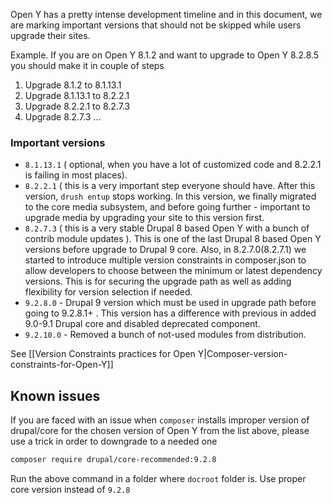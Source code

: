 Open Y has a pretty intense development timeline and in this document, we are marking important versions that should not be skipped while users upgrade their sites.

Example. If you are on Open Y 8.1.2 and want to upgrade to Open Y 8.2.8.5 you should make it in couple of steps
1. Upgrade 8.1.2 to 8.1.13.1
1. Upgrade 8.1.13.1 to 8.2.2.1
1. Upgrade 8.2.2.1 to 8.2.7.3
1. Upgrade 8.2.7.3 ...


### Important versions

* `8.1.13.1` ( optional, when you have a lot of customized code and 8.2.2.1 is failing in most places). 
* `8.2.2.1` ( this is a very important step everyone should have. After this version, `drush entup` stops working. In this version, we finally migrated to the core media subsystem, and before going further - important to upgrade media by upgrading your site to this version first.
* `8.2.7.3` ( this is a very stable Drupal 8 based Open Y with a bunch of contrib module updates ). This is one of the last Drupal 8 based Open Y versions before upgrade to Drupal 9 core. Also, in 8.2.7.0(8.2.7.1) we started to introduce multiple version constraints in composer.json to allow developers to choose between the minimum or latest dependency versions. This is for securing the upgrade path as well as adding flexibility for version selection if needed.
* `9.2.8.0` - Drupal 9 version which must be used in upgrade path before going to 9.2.8.1+ . This version has a difference with previous in added 9.0-9.1 Drupal core and disabled deprecated component.
* `9.2.10.0` - Removed a bunch of not-used modules from distribution. 


See [[Version Constraints practices for Open Y|Composer-version-constraints-for-Open-Y]]

## Known issues

If you are faced with an issue when `composer` installs improper version of drupal/core for the chosen version of Open Y from the list above, please use a trick in order to downgrade to a needed one

```sh
composer require drupal/core-recommended:9.2.8
```
Run the above command in a folder where `docroot` folder is.
Use proper core version instead of `9.2.8` 

